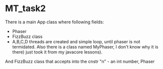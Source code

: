 # MT_task2

There is a main App class where following fields:

 - Phaser 
 - FizzBuzz class
 - A,B,C,D threads are created and simple loop, until phaser is not termidated.
Also there is a class named MyPhaser, I don't know why it is there) just took it from my javacore lessons).

And FizzBuzz class that accepts into the cnstr "n" - an int number, Phaser
  
